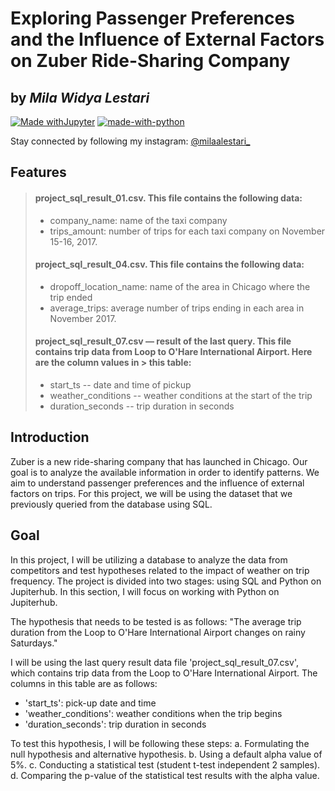 # Exploring Passenger Preferences and the Influence of External Factors on Zuber Ride-Sharing Company
## by _Mila Widya Lestari_

[![Made withJupyter](https://img.shields.io/badge/Made%20with-Jupyter-orange?style=for-the-badge&logo=Jupyter)](https://jupyter.org/try)
[![made-with-python](https://img.shields.io/badge/Made%20with-Python-1f425f.svg)](https://www.python.org/)

Stay connected by following my instagram: [@milaalestari_](https://www.instagram.com/milaalestari_/)

## Features
> #### project_sql_result_01.csv. This file contains the following data:
> * company_name: name of the taxi company
> * trips_amount: number of trips for each taxi company on November 15-16, 2017.
>   
> #### project_sql_result_04.csv. This file contains the following data:
> * dropoff_location_name: name of the area in Chicago where the trip ended
> * average_trips: average number of trips ending in each area in November 2017.
> 
> #### project_sql_result_07.csv — result of the last query. This file contains trip data from Loop to O'Hare International Airport. Here are the column values in > this table:
> * start_ts -- date and time of pickup
> * weather_conditions -- weather conditions at the start of the trip
> * duration_seconds -- trip duration in seconds

## Introduction
Zuber is a new ride-sharing company that has launched in Chicago. Our goal is to analyze the available information in order to identify patterns. We aim to understand passenger preferences and the influence of external factors on trips. For this project, we will be using the dataset that we previously queried from the database using SQL.

## Goal
In this project, I will be utilizing a database to analyze the data from competitors and test hypotheses related to the impact of weather on trip frequency. The project is divided into two stages: using SQL and Python on Jupiterhub. In this section, I will focus on working with Python on Jupiterhub.

The hypothesis that needs to be tested is as follows: "The average trip duration from the Loop to O'Hare International Airport changes on rainy Saturdays."

I will be using the last query result data file 'project_sql_result_07.csv', which contains trip data from the Loop to O'Hare International Airport. The columns in this table are as follows:
- 'start_ts': pick-up date and time
- 'weather_conditions': weather conditions when the trip begins
- 'duration_seconds': trip duration in seconds

To test this hypothesis, I will be following these steps:
a. Formulating the null hypothesis and alternative hypothesis.
b. Using a default alpha value of 5%.
c. Conducting a statistical test (student t-test independent 2 samples).
d. Comparing the p-value of the statistical test results with the alpha value.
